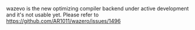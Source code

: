 wazevo is the new optimizing compiler backend under active development and it's not usable yet.
Please refer to https://github.com/AR1011/wazero/issues/1496
